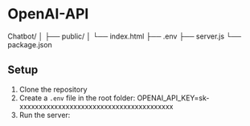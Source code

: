 # OpenAI-API
Chatbot/
│
├── public/
│   └── index.html
├── .env
├── server.js
└── package.json
## Setup
1. Clone the repository
2. Create a `.env` file in the root folder: OPENAI_API_KEY=sk-xxxxxxxxxxxxxxxxxxxxxxxxxxxxxxxxxxxxxxxx
3. Run the server:
